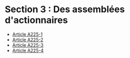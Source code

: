 # Section 3 : Des assemblées d'actionnaires

- [Article A225-1](article-a225-1.md)
- [Article A225-2](article-a225-2.md)
- [Article A225-3](article-a225-3.md)
- [Article A225-4](article-a225-4.md)
